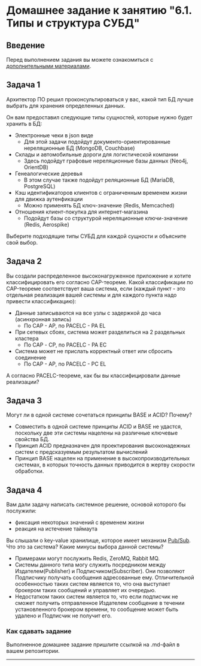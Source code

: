 # Домашнее задание к занятию "6.1. Типы и структура СУБД"

## Введение

Перед выполнением задания вы можете ознакомиться с 
[дополнительными материалами](https://github.com/netology-code/virt-homeworks/tree/master/additional/README.md).

## Задача 1

Архитектор ПО решил проконсультироваться у вас, какой тип БД 
лучше выбрать для хранения определенных данных.

Он вам предоставил следующие типы сущностей, которые нужно будет хранить в БД:

- Электронные чеки в json виде
    * Для этой задачи подойдут документо-ориентированные нереляционные БД (MongoDB, Couchbase)
- Склады и автомобильные дороги для логистической компании
    * Здесь подойдут графовые нереляционные базы данных (Neo4j, OrientDB)
- Генеалогические деревья
    * В этом случае также подойдут реляционные БД (MariaDB, PostgreSQL)
- Кэш идентификаторов клиентов с ограниченным временем жизни для движка аутенфикации
    * Можно применять БД ключ-значение (Redis, Memcached)
- Отношения клиент-покупка для интернет-магазина
    * Подойдут базы со структурой нереляционные ключи-значение (Redis, Aerospike)

Выберите подходящие типы СУБД для каждой сущности и объясните свой выбор.

## Задача 2

Вы создали распределенное высоконагруженное приложение и хотите классифицировать его согласно 
CAP-теореме. Какой классификации по CAP-теореме соответствует ваша система, если 
(каждый пункт - это отдельная реализация вашей системы и для каждого пункта надо привести классификацию):

- Данные записываются на все узлы с задержкой до часа (асинхронная запись)
    * По CAP - AP, по PACELC - PA EL
- При сетевых сбоях, система может разделиться на 2 раздельных кластера
    * По САР - CP, по PACELC - PA EC
- Система может не прислать корректный ответ или сбросить соединение
    * По CAP - AP, по PACELC - PC EL

А согласно PACELC-теореме, как бы вы классифицировали данные реализации?

## Задача 3

Могут ли в одной системе сочетаться принципы BASE и ACID? Почему?
  * Совместить в одной системе принципы ACID и BASE не удастся, поскольку две эти системы нацелены на различные ключевые свойства БД.
  * Принцип ACID предназначен для проектирования высоконадежных систем с предсказуемым результатом вычислений
  * Принцип BASE нацелен на применение в высокопроизводительных системах, в которых точность данных приводится в жертву скорости обработки. 

## Задача 4

Вам дали задачу написать системное решение, основой которого бы послужили:

- фиксация некоторых значений с временем жизни
- реакция на истечение таймаута

Вы слышали о key-value хранилище, которое имеет механизм [Pub/Sub](https://habr.com/ru/post/278237/). 
Что это за система? Какие минусы выбора данной системы?
  * Примерами могут послужить Redis, ZeroMQ, Rabbit MQ.
  * Системы данного типа могу служить посредником между Издателем(Publisher) и Подписчиком(Subscriber). Они позволяют Подписчику получать сообщения адресованные ему. Отличительной особенностью таких систем является то, что она выступает брокером таких сообщений и управляет их очередью.
  * Недостатком таких систем является то, что если подписчик не сможет получить отправленное Издателем сообщение в течении установленного брокером времени, то сообщение может быть удалено и Подписчик не получит его.

### Как cдавать задание

Выполненное домашнее задание пришлите ссылкой на .md-файл в вашем репозитории.

---
